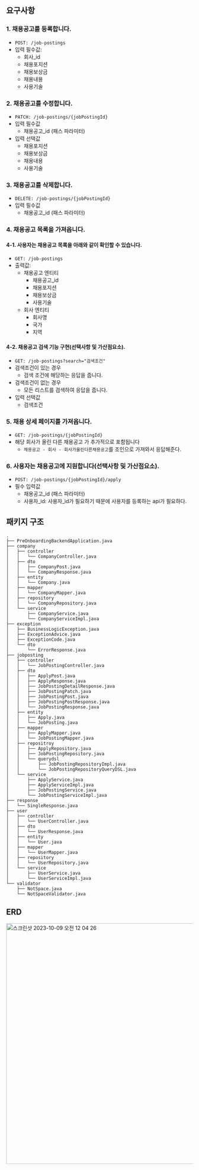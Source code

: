 ## 요구사항
### 1. 채용공고를 등록합니다.
- `POST: /job-postings`
- 입력 필수값:
  - 회사_id
  - 채용포지션
  - 채용보상금
  - 채용내용
  - 사용기술
### 2. 채용공고를 수정합니다.
- `PATCH: /job-postings/{jobPostingId}`
- 입력 필수값
  - 채용공고_id (패스 파라미터)
- 입력 선택값
  - 채용포지션
  - 채용보상금
  - 채용내용
  - 사용기술
### 3. 채용공고를 삭제합니다.
- `DELETE: /job-postings/{jobPostingId}`
- 입력 필수값
  - 채용공고_id (패스 파라미터)
### 4. 채용공고 목록을 가져옵니다.<br/>
#### 4-1. 사용자는 채용공고 목록을 아래와 같이 확인할 수 있습니다.
  - `GET: /job-postings`
  - 출력값: 
    - 채용공고 엔티티
      - 채용공고_id
      - 채용포지션
      - 채용보상금
      - 사용기술
    - 회사 엔티티
      - 회사명
      - 국가
      - 지역
#### 4-2. 채용공고 검색 기능 구현(선택사항 및 가산점요소).
  - `GET: /job-postings?search="검색조건"`
  - 검색조건이 있는 경우
    - 검색 조건에 해당하는 응답을 줍니다.
  - 검색조건이 없는 경우
    - 모든 리스트를 검색하여 응답을 줍니다.
  - 입력 선택값
    - 검색조건
### 5. 채용 상세 페이지를 가져옵니다.
- `GET: /job-postings/{jobPostingId}`
- 해당 회사가 올린 다른 채용공고 가 추가적으로 포함됩니다
  - `채용공고 - 회사 - 회사가올린다른채용공고`를 조인으로 가져와서 응답해준다.
### 6. 사용자는 채용공고에 지원합니다(선택사항 및 가산점요소).
- `POST: /job-postings/{jobPostingId}/apply`
- 필수 입력값
  - 채용공고_id (패스 파라미터)
  - 사용자_id: 사용자_id가 필요하기 때문에 사용자를 등록하는 api가 필요하다.

## 패키지 구조
```
.
├── PreOnboardingBackendApplication.java
├── company
│   ├── controller
│   │   └── CompanyController.java
│   ├── dto
│   │   ├── CompanyPost.java
│   │   └── CompanyResponse.java
│   ├── entity
│   │   └── Company.java
│   ├── mapper
│   │   └── CompanyMapper.java
│   ├── repository
│   │   └── CompanyRepository.java
│   └── service
│       ├── CompanyService.java
│       └── CompanyServiceImpl.java
├── exception
│   ├── BusinessLogicException.java
│   ├── ExceptionAdvice.java
│   ├── ExceptionCode.java
│   └── dto
│       └── ErrorResponse.java
├── jobposting
│   ├── controller
│   │   └── JobPostingController.java
│   ├── dto
│   │   ├── ApplyPost.java
│   │   ├── ApplyResponse.java
│   │   ├── JobPostingDetailResponse.java
│   │   ├── JobPostingPatch.java
│   │   ├── JobPostingPost.java
│   │   ├── JobPostingPostResponse.java
│   │   └── JobPostingResponse.java
│   ├── entity
│   │   ├── Apply.java
│   │   └── JobPosting.java
│   ├── mapper
│   │   ├── ApplyMapper.java
│   │   └── JobPostingMapper.java
│   ├── repositroy
│   │   ├── ApplyRepository.java
│   │   ├── JobPostingRepository.java
│   │   └── querydsl
│   │       ├── JobPostingRepositoryImpl.java
│   │       └── JobPostingRepositoryQueryDSL.java
│   └── service
│       ├── ApplyService.java
│       ├── ApplyServiceImpl.java
│       ├── JobPostingService.java
│       └── JobPostingServiceImpl.java
├── response
│   └── SingleResponse.java
├── user
│   ├── controller
│   │   └── UserController.java
│   ├── dto
│   │   └── UserResponse.java
│   ├── entity
│   │   └── User.java
│   ├── mapper
│   │   └── UserMapper.java
│   ├── repository
│   │   └── UserRepository.java
│   └── service
│       ├── UserService.java
│       └── UserServiceImpl.java
└── validator
    ├── NotSpace.java
    └── NotSpaceValidator.java
```

## ERD
<img width="649" alt="스크린샷 2023-10-09 오전 12 04 26" src="https://github.com/qushe8r/wanted-pre-onboarding-backend/assets/115606959/1d7de9a2-6a07-419c-9f06-69a37e658e28">